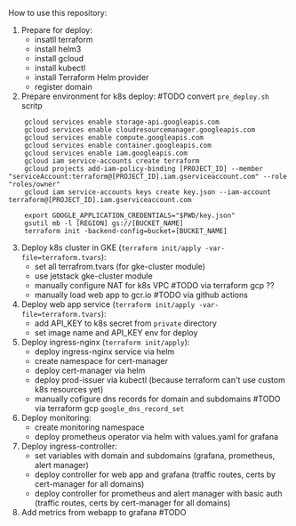 How to use this repository:
1. Prepare for deploy:
    * insatll terraform
    * install helm3
    * install gcloud
    * install kubectl
    * install Terraform Helm provider
    * register domain
2. Prepare environment for k8s deploy: #TODO convert `pre_deploy.sh` scritp
``` 
    gcloud services enable storage-api.googleapis.com
    gcloud services enable cloudresourcemanager.googleapis.com
    gcloud services enable compute.googleapis.com
    gcloud services enable container.googleapis.com
    gcloud services enable iam.googleapis.com
    gcloud iam service-accounts create terraform
    gcloud projects add-iam-policy-binding [PROJECT_ID] --member "serviceAccount:terraform@[PROJECT_ID].iam.gserviceaccount.com" --role "roles/owner"
    gcloud iam service-accounts keys create key.json --iam-account terraform@[PROJECT_ID].iam.gserviceaccount.com
    
    export GOOGLE_APPLICATION_CREDENTIALS="$PWD/key.json"
    gsutil mb -l [REGION] gs://[BUCKET_NAME]
    terraform init -backend-config=bucket=[BUCKET_NAME]
```
3. Deploy k8s cluster in GKE (`terraform init/apply -var-file=terraform.tvars`):
    * set all terrafrom.tvars (for gke-cluster module)
    * use jetstack gke-cluster module
    * manually configure NAT for k8s VPC #TODO via terraform gcp ??
    * manually load web app to gcr.io #TODO via github actions
4. Deploy web app service (`terraform init/apply -var-file=terraform.tvars`):
    * add API_KEY to k8s secret from `private` directory
    * set image name and API_KEY env for deploy
5. Deploy ingress-nginx (`terraform init/apply`):
    * deploy ingress-nginx service via helm
    * create namespace for cert-manager
    * deploy cert-manager via helm
    * deploy prod-issuer via kubectl (because terraform can't use custom k8s resources yet)
    * manually cofigure dns records for domain and subdomains #TODO via terraform gcp `google_dns_record_set`
6. Deploy monitoring:
    * create monitoring namespace
    * deploy prometheus operator via helm with values.yaml for grafana
7. Deploy ingress-controller:
    * set variables with domain and subdomains (grafana, prometheus, alert manager)
    * deploy controller for web app and grafana (traffic routes, certs by cert-manager for all domains)
    * deploy controller for prometheus and alert manager with basic auth (traffic routes, certs by cert-manager for all domains)
8. Add metrics from webapp to grafana #TODO
